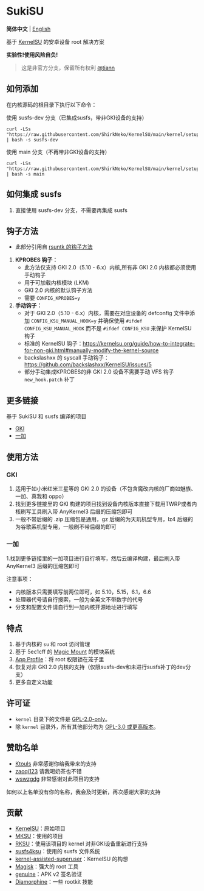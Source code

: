 # SukiSU

**简体中文** | [English](README-en.md)

基于 [KernelSU](https://github.com/tiann/KernelSU) 的安卓设备 root 解决方案

**实验性!使用风险自负!**


>
> 这是非官方分支，保留所有权利 [@tiann](https://github.com/tiann)
>


## 如何添加
在内核源码的根目录下执行以下命令：

使用 susfs-dev 分支（已集成susfs，带非GKI设备的支持）
```
curl -LSs "https://raw.githubusercontent.com/ShirkNeko/KernelSU/main/kernel/setup.sh" | bash -s susfs-dev
```

使用 main 分支（不再带非GKI设备的支持）
```
curl -LSs "https://raw.githubusercontent.com/ShirkNeko/KernelSU/main/kernel/setup.sh" | bash -s main
```

## 如何集成 susfs

1. 直接使用 susfs-dev 分支，不需要再集成 susfs


## 钩子方法
- 此部分引用自 [rsuntk 的钩子方法](https://github.com/rsuntk/KernelSU)

1. **KPROBES 钩子：**
    - 此方法仅支持 GKI 2.0（5.10 - 6.x）内核,所有非 GKI 2.0 内核都必须使用手动钩子
    - 用于可加载内核模块 (LKM)
    - GKI 2.0 内核的默认钩子方法
    - 需要 `CONFIG_KPROBES=y`
2. **手动钩子：**
    - 对于 GKI 2.0（5.10 - 6.x）内核，需要在对应设备的 defconfig 文件中添加 `CONFIG_KSU_MANUAL_HOOK=y` 并确保使用 `#ifdef CONFIG_KSU_MANUAL_HOOK` 而不是 `#ifdef CONFIG_KSU` 来保护 KernelSU 钩子
    - 标准的 KernelSU 钩子：https://kernelsu.org/guide/how-to-integrate-for-non-gki.html#manually-modify-the-kernel-source
    - backslashxx 的 syscall 手动钩子：https://github.com/backslashxx/KernelSU/issues/5
    - 部分手动集成KPROBES的非 GKI 2.0 设备不需要手动 VFS 钩子 `new_hook.patch` 补丁


## 更多链接
基于 SukiSU 和 susfs 编译的项目
- [GKI](https://github.com/ShirkNeko/GKI_KernelSU_SUSFS) 
- [一加](https://github.com/ShirkNeko/Action_OnePlus_MKSU_SUSFS)


## 使用方法
### GKI
1. 适用于如小米红米三星等的 GKI 2.0 的设备（不包含魔改内核的厂商如魅族、一加、真我和 oppo）
2. 找到更多链接里的 GKI 构建的项目找到设备内核版本直接下载用TWRP或者内核刷写工具刷入带 AnyKernel3 后缀的压缩包即可
3. 一般不带后缀的 .zip 压缩包是通用，gz 后缀的为天玑机型专用，lz4 后缀的为谷歌系机型专用，一般刷不带后缀的即可

### 一加
1.找到更多链接里的一加项目进行自行填写，然后云编译构建，最后刷入带 AnyKernel3 后缀的压缩包即可

注意事项：
- 内核版本只需要填写前两位即可，如 5.10，5.15，6.1，6.6
- 处理器代号请自行搜索，一般为全英文不带数字的代号
- 分支和配置文件请自行到一加内核开源地址进行填写


## 特点

1. 基于内核的 `su` 和 root 访问管理
2. 基于 5ec1cff 的 [Magic Mount](https://github.com/5ec1cff/KernelSU) 的模块系统
3. [App Profile](https://kernelsu.org/guide/app-profile.html)：将 root 权限锁在笼子里
4. 恢复对非 GKI 2.0 内核的支持（仅限susfs-dev和未进行susfs补丁的dev分支）
5. 更多自定义功能


## 许可证

- `kernel` 目录下的文件是 [GPL-2.0-only](https://www.gnu.org/licenses/old-licenses/gpl-2.0.en.html)。
- 除 `kernel` 目录外，所有其他部分均为 [GPL-3.0 或更高版本](https://www.gnu.org/licenses/gpl-3.0.html)。

## 赞助名单
- [Ktouls](https://github.com/Ktouls) 非常感谢你给我带来的支持
- [zaoqi123](https://github.com/zaoqi123) 请我喝奶茶也不错
- [wswzgdg](https://github.com/wswzgdg) 非常感谢对此项目的支持




如何以上名单没有你的名称，我会及时更新，再次感谢大家的支持

## 贡献

- [KernelSU](https://github.com/tiann/KernelSU)：原始项目
- [MKSU](https://github.com/5ec1cff/KernelSU)：使用的项目
- [RKSU](https://github.com/rsuntk/KernelsU)：使用该项目的 kernel 对非GKI设备重新进行支持
- [susfs4ksu](https://gitlab.com/simonpunk/susfs4ksu)：使用的 susfs 文件系统
- [kernel-assisted-superuser](https://git.zx2c4.com/kernel-assisted-superuser/about/)：KernelSU 的构想
- [Magisk](https://github.com/topjohnwu/Magisk)：强大的 root 工具
- [genuine](https://github.com/brevent/genuine/)：APK v2 签名验证
- [Diamorphine](https://github.com/m0nad/Diamorphine)：一些 rootkit 技能
